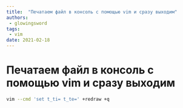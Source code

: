 ```yaml
---
title:  "Печатаем файл в консоль с помощью vim и сразу выходим"
authors: 
 - glowingsword
tags:
 - vim
date: 2021-02-18
---
```


# Печатаем файл в консоль с помощью vim и сразу выходим

```bash
vim --cmd 'set t_ti= t_te=' +redraw +q
```